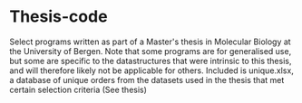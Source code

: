 # Thesis-code
Select programs written as part of a Master's thesis in Molecular Biology at the University of Bergen. Note that some programs are for generalised use, but some are specific to the datastructures that were intrinsic to this thesis, and will therefore likely not be applicable for others. 
Included is unique.xlsx, a database of unique orders from the datasets used in the thesis that met certain selection criteria (See thesis)
